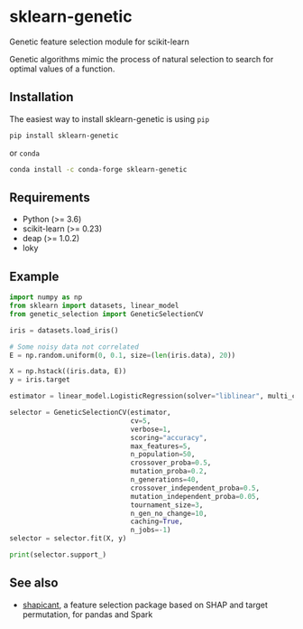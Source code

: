 # sklearn-genetic

Genetic feature selection module for scikit-learn

Genetic algorithms mimic the process of natural selection to search for optimal values of a function.

## Installation

The easiest way to install sklearn-genetic is using `pip`

```bash
pip install sklearn-genetic
```

or `conda`

```bash
conda install -c conda-forge sklearn-genetic
```

## Requirements

* Python (>= 3.6)
* scikit-learn (>= 0.23)
* deap (>= 1.0.2)
* loky

## Example

```python
import numpy as np
from sklearn import datasets, linear_model
from genetic_selection import GeneticSelectionCV

iris = datasets.load_iris()

# Some noisy data not correlated
E = np.random.uniform(0, 0.1, size=(len(iris.data), 20))

X = np.hstack((iris.data, E))
y = iris.target

estimator = linear_model.LogisticRegression(solver="liblinear", multi_class="ovr")

selector = GeneticSelectionCV(estimator,
                              cv=5,
                              verbose=1,
                              scoring="accuracy",
                              max_features=5,
                              n_population=50,
                              crossover_proba=0.5,
                              mutation_proba=0.2,
                              n_generations=40,
                              crossover_independent_proba=0.5,
                              mutation_independent_proba=0.05,
                              tournament_size=3,
                              n_gen_no_change=10,
                              caching=True,
                              n_jobs=-1)
selector = selector.fit(X, y)

print(selector.support_)

```

## See also

* [shapicant](https://github.com/manuel-calzolari/shapicant), a feature selection package based on SHAP and target permutation, for pandas and Spark
